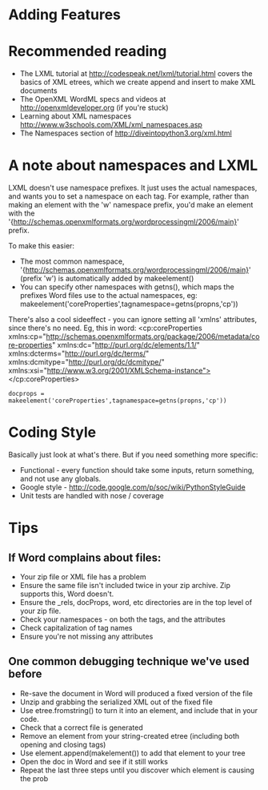 Adding Features
===============

# Recommended reading

- The LXML tutorial at http://codespeak.net/lxml/tutorial.html covers the basics of XML etrees, which we create append and insert to make XML documents
- The OpenXML WordML specs and videos at http://openxmldeveloper.org (if you're stuck)
- Learning about XML namespaces http://www.w3schools.com/XML/xml_namespaces.asp
- The Namespaces section of http://diveintopython3.org/xml.html

# A note about namespaces and LXML

LXML doesn't use namespace prefixes. It just uses the actual namespaces, and wants you to set a namespace on each tag. For example, rather than making an element with the 'w' namespace prefix, you'd make an element with the '{http://schemas.openxmlformats.org/wordprocessingml/2006/main}' prefix. 

To make this easier:

- The most common namespace, '{http://schemas.openxmlformats.org/wordprocessingml/2006/main}' (prefix 'w') is automatically added by makeelement()
- You can specify other namespaces with getns(), which maps the prefixes Word files use to the actual namespaces, eg:
	makeelement('coreProperties',tagnamespace=getns(propns,'cp'))

There's also a cool sideeffect - you can ignore setting all 'xmlns' attributes, since there's no need. Eg, this in word:
	<cp:coreProperties 
	xmlns:cp="http://schemas.openxmlformats.org/package/2006/metadata/core-properties" 
	xmlns:dc="http://purl.org/dc/elements/1.1/" 
	xmlns:dcterms="http://purl.org/dc/terms/" 
	xmlns:dcmitype="http://purl.org/dc/dcmitype/" 
	xmlns:xsi="http://www.w3.org/2001/XMLSchema-instance">
	</cp:coreProperties>
  
	docprops = makeelement('coreProperties',tagnamespace=getns(propns,'cp'))

# Coding Style 

Basically just look at what's there. But if you need something more specific:

- Functional - every function should take some inputs, return something, and not use any globals.
- Google style - http://code.google.com/p/soc/wiki/PythonStyleGuide
- Unit tests are handled with nose / coverage

# Tips

## If Word complains about files:

- Your zip file or XML file has a problem
- Ensure the same file isn't included twice in your zip archive. Zip supports this, Word doesn't.
- Ensure the _rels, docProps, word, etc directories are in the top level of your zip file.
- Check your namespaces - on both the tags, and the attributes
- Check capitalization of tag names
- Ensure you're not missing any attributes

## One common debugging technique we've used before

- Re-save the document in Word will produced a fixed version of the file
- Unzip and grabbing the serialized XML out of the fixed file
- Use etree.fromstring() to turn it into an element, and include that in your code.
- Check that a correct file is generated
- Remove an element from your string-created etree (including both opening and closing tags)
- Use element.append(makelement()) to add that element to your tree
- Open the doc in Word and see if it still works
- Repeat the last three steps until you discover which element is causing the prob
